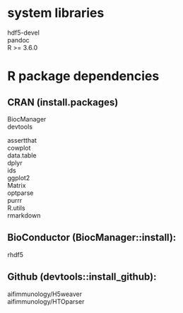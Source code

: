 # system libraries
hdf5-devel  
pandoc  
R >= 3.6.0

# R package dependencies  

## CRAN (install.packages)  
BiocManager  
devtools  

assertthat  
cowplot  
data.table  
dplyr  
ids  
ggplot2  
Matrix  
optparse  
purrr  
R.utils  
rmarkdown  

## BioConductor (BiocManager::install):  
rhdf5  

## Github (devtools::install_github):  
aifimmunology/H5weaver  
aifimmunology/HTOparser  
